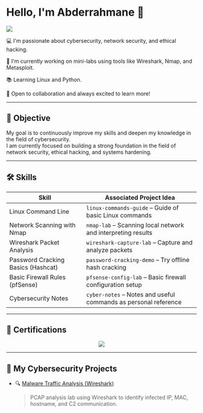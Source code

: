 # Hello, I'm Abderrahmane 👋
  <a href="https://www.linkedin.com/in/ejjilani-abderrahmane-bab324322" target="_blank">
  <img src="https://img.shields.io/badge/-LinkedIn-0072b1?style=for-the-badge&logo=linkedin&logoColor=white" />
</a>


💻 I'm passionate about cybersecurity, network security, and ethical hacking.   

🔭 I'm currently working on mini-labs using tools like Wireshark, Nmap, and Metasploit.  

📚 Learning Linux and Python.  

🌱 Open to collaboration and always excited to learn more!

---

## 🎯 Objective

My goal is to continuously improve my skills and deepen my knowledge in the field of cybersecurity.   
I am currently focused on building a strong foundation in the field of network security, ethical hacking, and systems hardening.

---

## 🛠️ Skills

| Skill                                  | Associated Project Idea                          |
|----------------------------------------|--------------------------------------------------|
| Linux Command Line                     | `linux-commands-guide` – Guide of basic Linux commands |
| Network Scanning with Nmap             | `nmap-lab` – Scanning local network and interpreting results |
| Wireshark Packet Analysis              | `wireshark-capture-lab` – Capture and analyze packets |
| Password Cracking Basics (Hashcat)     | `password-cracking-demo` – Try offline hash cracking |
| Basic Firewall Rules (pfSense)         | `pfsense-config-lab` – Basic firewall configuration setup |
| Cybersecurity Notes                    | `cyber-notes` – Notes and useful commands as personal reference |

---

## 📜 Certifications

<p align="center">
  <a href="https://github.com/Abdo-ej/Certifications/blob/main/Certificat.png">
    <img src="https://img.shields.io/badge/-Cisco-0A66C2?style=for-the-badge&logo=cisco&logoColor=white" />
  </a>
</p>


---

## 📁 My Cybersecurity Projects

- 🔍 [Malware Traffic Analysis (Wireshark)](https://github.com/Abdo-ej/malware-traffic-analysis)
  > PCAP analysis lab using Wireshark to identify infected IP, MAC, hostname, and C2 communication.

